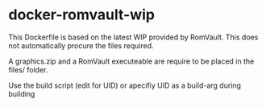 # docker-romvault-wip

This Dockerfile is based on the latest WIP provided by RomVault. This does not automatically procure the files required.

A graphics.zip and a RomVault executeable are require to be placed in the files/ folder.

Use the build script (edit for UID) or apecifiy UID as a build-arg during building
